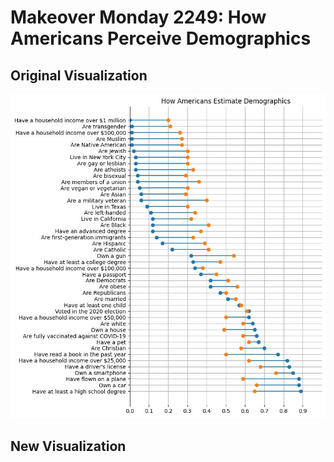 # Makeover Monday 2249: How Americans Perceive Demographics 
## Original Visualization 
![Barbell chart](orig_viz.jpg)

## New Visualization 